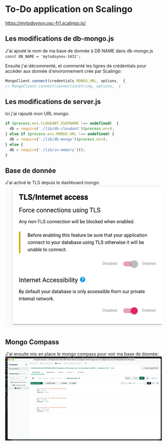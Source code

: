 # To-Do application on Scalingo
https://mytodoynov.osc-fr1.scalingo.io/

## Les modifications de db-mongo.js
J'ai ajouté le nom de ma base de donnée à DB NAME dans db-mongo.js
`const DB_NAME = 'mytodoynov-1431';`

Ensuite j'ai décommenté, et commenté les lignes de crédentials pour accéder aux donnée d'environnement crée par Scalingo:
```js
MongoClient.connect(credentials.MONGO_URL, options,  {
// MongoClient.connect(connectionString, options,  {
```

## Les modifications de server.js
Ici j'ai rajouté mon URL mongo:
```js
if (process.env.CLOUDANT_USERNAME !== undefined)  {
  db = require('./lib/db-cloudant')(process.env);
} else if (process.env.MONGO_URL !== undefined) {
  db = require('./lib/db-mongo')(process.env);
} else {
  db = require('./lib/in-memory')();
}
```

## Base de donnée
J'ai activé le TLS depuis le dashboard mongo:
![img.png](images/rapport/TLS.png)

## Mongo Compass
J'ai ensuite mis en place le mongo compass pour voir ma base de donnée:
![img.png](images/rapport/compass.png)